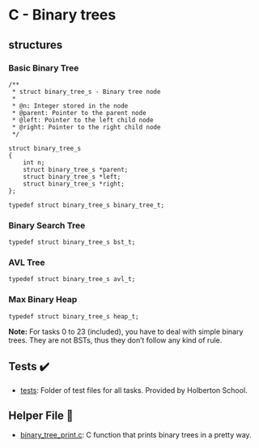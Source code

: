 # C - Binary trees

## structures
### Basic Binary Tree
```
/**
 * struct binary_tree_s - Binary tree node
 *
 * @n: Integer stored in the node
 * @parent: Pointer to the parent node
 * @left: Pointer to the left child node
 * @right: Pointer to the right child node
 */

struct binary_tree_s
{
    int n;
    struct binary_tree_s *parent;
    struct binary_tree_s *left;
    struct binary_tree_s *right;
};

typedef struct binary_tree_s binary_tree_t;
```

### Binary Search Tree
```
typedef struct binary_tree_s bst_t;
```

### AVL Tree
```
typedef struct binary_tree_s avl_t;
```

### Max Binary Heap
```
typedef struct binary_tree_s heap_t;
```
**Note:** For tasks 0 to 23 (included), you have to deal with simple binary trees. They are not BSTs, thus they don’t follow any kind of rule.

## Tests :heavy_check_mark:
* [tests](./tests): Folder of test files for all tasks. Provided by Holberton
School.

## Helper File :raised_hands:
* [binary_tree_print.c](./binary_tree_print.c): C function that prints binary
trees in a pretty way.
